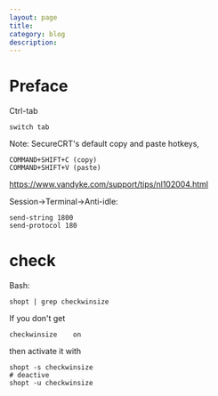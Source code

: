 ```yaml
---
layout: page
title:
category: blog
description:
---
```

# Preface

Ctrl-tab

	switch tab

Note: SecureCRT's default copy and paste hotkeys,

	COMMAND+SHIFT+C (copy)
	COMMAND+SHIFT+V (paste)

https://www.vandyke.com/support/tips/nl102004.html

Session->Terminal->Anti-idle:

	send-string 1800
	send-protocol 180

# check
Bash:

	shopt | grep checkwinsize

If you don't get

	checkwinsize    on

then activate it with

	shopt -s checkwinsize
	# deactive
	shopt -u checkwinsize

